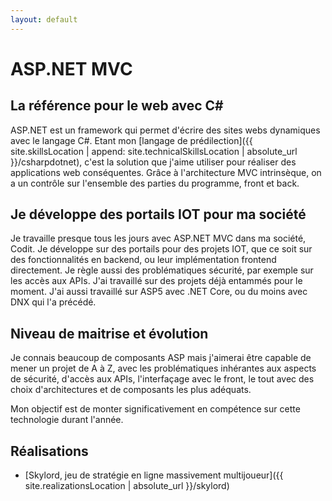 ```yaml
---
layout: default
---
```


# ASP.NET MVC

## La référence pour le web avec C\# 

ASP.NET est un framework qui permet d'écrire des sites webs dynamiques avec le langage C#. Etant mon [langage de prédilection]({{ site.skillsLocation | append: site.technicalSkillsLocation | absolute_url }}/csharpdotnet), c'est la solution que j'aime utiliser pour réaliser des applications web conséquentes. Grâce à l'architecture MVC intrinsèque, on a un contrôle sur l'ensemble des parties du programme, front et back.

## Je développe des portails IOT pour ma société

Je travaille presque tous les jours avec ASP.NET MVC dans ma société, Codit. Je développe sur des portails pour des projets IOT, que ce soit sur des fonctionnalités en backend, ou leur implémentation frontend directement. Je règle aussi des problématiques sécurité, par exemple sur les accès aux APIs. J'ai travaillé sur des projets déjà entammés pour le moment.
J'ai aussi travaillé sur ASP5 avec .NET Core, ou du moins avec DNX qui l'a précédé.

## Niveau de maitrise et évolution

Je connais beaucoup de composants ASP mais j'aimerai être capable de mener un projet de A à Z, avec les problématiques inhérantes aux aspects de sécurité, d'accès aux APIs, l'interfaçage avec le front, le tout avec des choix d'architectures et de composants les plus adéquats.

Mon objectif est de monter significativement en compétence sur cette technologie durant l'année.

## Réalisations

* [Skylord, jeu de stratégie en ligne massivement multijoueur]({{ site.realizationsLocation | absolute_url }}/skylord)